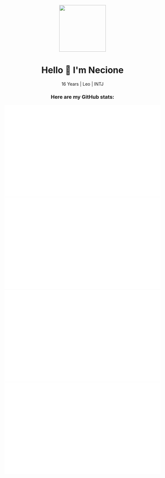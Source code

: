 <p align="center">
  <p align="center">
    <img width="150" height="150" src = "https://file.coffee/u/3j6XzsjuFdyoafXjzRUDF.png">
      </p>
    <h1 align="center"><b>Hello 👋 I'm Necione</b></h1>
    <p align="center">
      16 Years | Leo | INTJ
    </p>
</p>

<p align="center">
  <p align="center">
    <h3 align="center">Here are my GitHub stats:</h3>
  </p>
    <p align="center">
  <img src="https://raw.githubusercontent.com/necione/github-stats/master/generated/overview.svg#gh-dark-mode-only" />
  <img src="https://raw.githubusercontent.com/necione/github-stats/master/generated/languages.svg#gh-dark-mode-only" />
  <img src="https://raw.githubusercontent.com/necione/github-stats/master/generated/overview.svg#gh-light-mode-only" />
  <img src="https://raw.githubusercontent.com/necione/github-stats/master/generated/languages.svg#gh-light-mode-only" />
</p>
